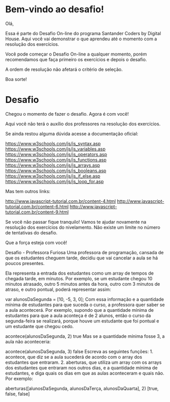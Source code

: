 # Bem-vindo ao desafio!

Olá,

Essa é parte do Desafio On-line do programa Santander Coders by
Digital House. Aqui você vai demonstrar o que aprendeu até o momento
com a resolução dos exercícios.

Você pode começar o Desafio On-line a qualquer momento, porém
recomendamos que faça primeiro os exercícios e depois o desafio.

A ordem de resolução não afetará o critério de seleção.

Boa sorte!

# Desafio

Chegou o momento de fazer o desafio. Agora é com você!

Aqui você não terá o auxílio dos professores na resolução dos exercícios.

Se ainda restou alguma dúvida acesse a documentação oficial:

https://www.w3schools.com/js/js_syntax.asp
https://www.w3schools.com/js/js_variables.asp
https://www.w3schools.com/js/js_operators.asp
https://www.w3schools.com/js/js_functions.asp
https://www.w3schools.com/js/js_arrays.asp
https://www.w3schools.com/js/js_booleans.asp
https://www.w3schools.com/js/js_if_else.asp
https://www.w3schools.com/js/js_loop_for.asp

Mas tem outros links:

http://www.javascript-tutorial.com.br/content-4.html
http://www.javascript-tutorial.com.br/content-6.html
http://www.javascript-tutorial.com.br/content-9.html

Se você não passar fique tranquilo! Vamos te ajudar novamente na resolução dos exercícios do nivelamento. Não existe um limite no número de tentativas do desafio.

Que a força esteja com você!

Desafio - Professora Furiosa
Uma professora de programação, cansada de que os estudantes cheguem tarde, decidiu que vai cancelar a aula se há poucos presentes.

Ela representa a entrada dos estudantes como um array de tempos de chegada tarde, em minutos. Por exemplo, se um estudante chegou 10 minutos atrasado, outro 5 minutos antes da hora, outro com 3 minutos de atraso, e outro pontual, poderá representar assim:

var alunosDaSegunda = [10, -5, 3, 0];
Com essa informação e a quantidade mínima de estudantes para que suceda o curso, a professora quer saber se a aula acontecerá. Por exemplo, supondo que a quantidade mínima de estudantes para que a aula aconteça é de 2 alunos, então o curso da segunda-feira se realizará, porque houve um estudante que foi pontual e um estudante que chegou cedo.

acontece(alunosDaSegunda, 2)
true
Mas se a quantidade mínima fosse 3, a aula não aconteceria:

acontece(alunosDaSegunda, 3)
false
Escreva as seguintes funções: 1. acontece, que diz se a aula sucederá de acordo com o array dos estudantes que entraram. 2. aberturas, que utiliza um array com os arrays dos estudantes que entraram nos outros dias, e a quantidade mínima de estudantes, e diga quais os dias em que as aulas aconteceram e quais não. Por exemplo:

aberturas([alunosDaSegunda, alunosDaTerça, alunosDaQuarta], 2)
[true, false, false]
